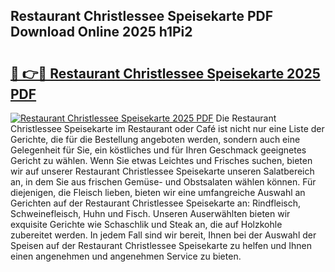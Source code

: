 ## Restaurant Christlessee Speisekarte PDF Download Online 2025 h1Pi2

# <h2><a href="http://gc91mp.nevu.top/?p=Restaurant+Christlessee+Speisekarte">🔗 👉🔴 Restaurant Christlessee Speisekarte 2025 PDF</a></h2>

[![Restaurant Christlessee Speisekarte 2025 PDF](https://i.imgur.com/dBaPXMq.png)](http://gc91mp.nevu.top/?p=Restaurant+Christlessee+Speisekarte)
Die Restaurant Christlessee Speisekarte im Restaurant oder Café ist nicht nur eine Liste der Gerichte, die für die Bestellung angeboten werden, sondern auch eine Gelegenheit für Sie, ein köstliches und für Ihren Geschmack geeignetes Gericht zu wählen. Wenn Sie etwas Leichtes und Frisches suchen, bieten wir auf unserer Restaurant Christlessee Speisekarte unseren Salatbereich an, in dem Sie aus frischen Gemüse- und Obstsalaten wählen können. Für diejenigen, die Fleisch lieben, bieten wir eine umfangreiche Auswahl an Gerichten auf der Restaurant Christlessee Speisekarte an: Rindfleisch, Schweinefleisch, Huhn und Fisch. Unseren Auserwählten bieten wir exquisite Gerichte wie Schaschlik und Steak an, die auf Holzkohle zubereitet werden. In jedem Fall sind wir bereit, Ihnen bei der Auswahl der Speisen auf der Restaurant Christlessee Speisekarte zu helfen und Ihnen einen angenehmen und angenehmen Service zu bieten.
